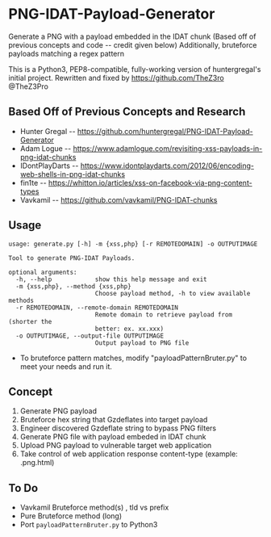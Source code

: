 # PNG-IDAT-Payload-Generator
Generate a PNG with a payload embedded in the IDAT chunk (Based off of previous concepts and code -- credit given below)
Additionally, bruteforce payloads matching a regex pattern

This is a Python3, PEP8-compatible, fully-working version of huntergregal's initial project. Rewritten and fixed by https://github.com/TheZ3ro @TheZ3Pro

## Based Off of Previous Concepts and Research
* Hunter Gregal -- https://github.com/huntergregal/PNG-IDAT-Payload-Generator
* Adam Logue -- https://www.adamlogue.com/revisiting-xss-payloads-in-png-idat-chunks
* IDontPlayDarts -- https://www.idontplaydarts.com/2012/06/encoding-web-shells-in-png-idat-chunks
* fin1te -- https://whitton.io/articles/xss-on-facebook-via-png-content-types
* Vavkamil -- https://github.com/vavkamil/PNG-IDAT-chunks

## Usage
```
usage: generate.py [-h] -m {xss,php} [-r REMOTEDOMAIN] -o OUTPUTIMAGE

Tool to generate PNG-IDAT Payloads.

optional arguments:
  -h, --help            show this help message and exit
  -m {xss,php}, --method {xss,php}
                        Choose payload method, -h to view available methods
  -r REMOTEDOMAIN, --remote-domain REMOTEDOMAIN
                        Remote domain to retrieve payload from (shorter the
                        better: ex. xx.xxx)
  -o OUTPUTIMAGE, --output-file OUTPUTIMAGE
                        Output payload to PNG file
```
* To bruteforce pattern matches, modify "payloadPatternBruter.py" to meet your needs and run it. 

## Concept
1. Generate PNG payload
 1. Bruteforce hex string that Gzdeflates into target payload
 2. Engineer discovered Gzdeflate string to bypass PNG filters
 3. Generate PNG file with payload embeded in IDAT chunk
2. Upload PNG payload to vulnerable target web application
3. Take control of web application response content-type (example: .png.html)

## To Do
* Vavkamil Bruteforce method(s) , tld vs prefix
* Pure Bruteforce method (long)
* Port `payloadPatternBruter.py` to Python3

